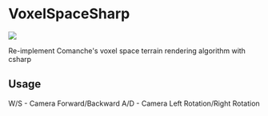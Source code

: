 # VoxelSpaceSharp

![](http://oi65.tinypic.com/2ppa2k2.jpg)

Re-implement Comanche's voxel space terrain rendering algorithm with csharp

## Usage

W/S - Camera Forward/Backward
A/D - Camera Left Rotation/Right Rotation
